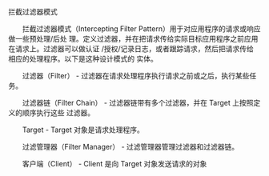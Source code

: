 拦截过滤器模式

　　拦截过滤器模式（Intercepting Filter Pattern）用于对应用程序的请求或响应做一些预处理/后处
理。定义过滤器，并在把请求传给实际目标应用程序之前应用在请求上。过滤器可以做认证
/授权/记录日志，或者跟踪请求，然后把请求传给相应的处理程序。以下是这种设计模式的
实体。

　　过滤器（Filter） - 过滤器在请求处理程序执行请求之前或之后，执行某些任务。

　　过滤器链（Filter Chain） - 过滤器链带有多个过滤器，并在 Target 上按照定义的顺序执行这些
过滤器。

　　Target - Target 对象是请求处理程序。

　　过滤管理器（Filter Manager） - 过滤管理器管理过滤器和过滤器链。

　　客户端（Client） - Client 是向 Target 对象发送请求的对象